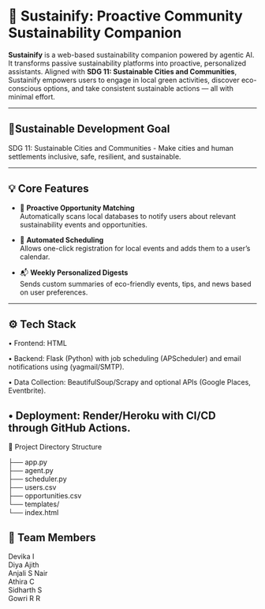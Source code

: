 # 🌿 Sustainify: Proactive Community Sustainability Companion

**Sustainify** is a web-based sustainability companion powered by agentic AI. It transforms passive sustainability platforms into proactive, personalized assistants. Aligned with **SDG 11: Sustainable Cities and Communities**, Sustainify empowers users to engage in local green activities, discover eco-conscious options, and take consistent sustainable actions — all with minimal effort.

---

## 🎯Sustainable Development Goal

SDG 11: Sustainable Cities and Communities - Make cities and human settlements inclusive, safe, resilient, and sustainable.

---

## 💡 Core Features

- 🧠 **Proactive Opportunity Matching**  
  Automatically scans local databases to notify users about relevant sustainability events and opportunities.

- 📅 **Automated Scheduling**  
  Allows one-click registration for local events and adds them to a user’s calendar.

- 📬 **Weekly Personalized Digests**  
  Sends custom summaries of eco-friendly events, tips, and news based on user preferences.

---

## ⚙️ Tech Stack

•	Frontend: HTML

•	Backend: Flask (Python) with job scheduling (APScheduler) and email notifications using (yagmail/SMTP).

•	Data Collection: BeautifulSoup/Scrapy and optional APIs (Google Places, Eventbrite). 

•	Deployment: Render/Heroku with CI/CD through GitHub Actions.
---


📂 Project Directory Structure

├── app.py <br>
├── agent.py <br>
├── scheduler.py <br>
├── users.csv <br>
├── opportunities.csv <br>
└── templates/ <br>
    └── index.html <br>


## 👥 Team Members  
Devika I  
Diya Ajith  
Anjali S Nair  
Athira C  
Sidharth S  
Gowri R R

